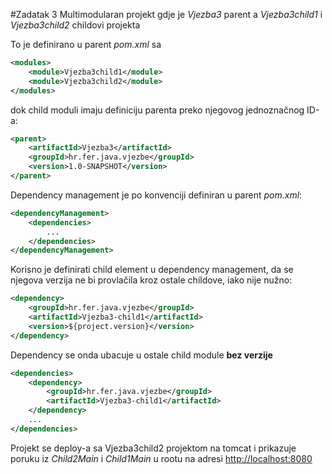 #Zadatak 3
Multimodularan projekt gdje je *Vjezba3* parent a *Vjezba3child1* i *Vjezba3child2* childovi projekta

To je definirano u parent *pom.xml* sa
```xml
<modules>
    <module>Vjezba3child1</module>
    <module>Vjezba3child2</module>
</modules>
```

dok child moduli imaju definiciju parenta preko njegovog jednoznačnog ID-a:
```xml
<parent>
    <artifactId>Vjezba3</artifactId>
    <groupId>hr.fer.java.vjezbe</groupId>
    <version>1.0-SNAPSHOT</version>
</parent>
```

Dependency management je po konvenciji definiran u parent *pom.xml*:
```xml
<dependencyManagement>
    <dependencies>
        ...
    </dependencies>
</dependencyManagement>
```

Korisno je definirati child element u dependency management, da se njegova verzija ne bi provlačila kroz ostale childove, iako nije nužno:
```xml
<dependency>
    <groupId>hr.fer.java.vjezbe</groupId>
    <artifactId>Vjezba3-child1</artifactId>
    <version>${project.version}</version>
</dependency>
```

Dependency se onda ubacuje u ostale child module **bez verzije**
```xml
<dependencies>
    <dependency>
        <groupId>hr.fer.java.vjezbe</groupId>
        <artifactId>Vjezba3-child1</artifactId>
    </dependency>
    ...
</dependencies>
```

Projekt se deploy-a sa Vjezba3child2 projektom na tomcat i prikazuje poruku iz *Child2Main* i *Child1Main* u rootu na adresi [http://localhost:8080](http://localhost:8080)

